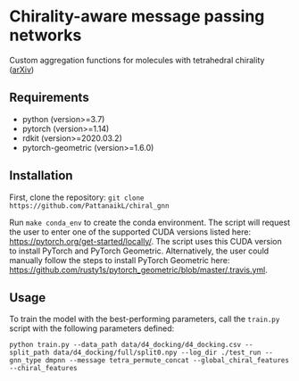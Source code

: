 # Chirality-aware message passing networks
Custom aggregation functions for molecules with tetrahedral chirality ([arXiv](https://arxiv.org/abs/2012.00094))

## Requirements
* python (version>=3.7)
* pytorch (version>=1.14)
* rdkit (version>=2020.03.2)
* pytorch-geometric (version>=1.6.0)

## Installation
First, clone the repository:
`git clone https://github.com/PattanaikL/chiral_gnn`

Run `make conda_env` to create the conda environment. 
The script will request the user to enter one of the supported CUDA versions listed here: https://pytorch.org/get-started/locally/.
The script uses this CUDA version to install PyTorch and PyTorch Geometric. Alternatively, the user could manually follow the steps to install PyTorch Geometric here: https://github.com/rusty1s/pytorch_geometric/blob/master/.travis.yml.

## Usage
To train the model with the best-performing parameters, call the `train.py` script with the following parameters defined:

`python train.py --data_path data/d4_docking/d4_docking.csv --split_path data/d4_docking/full/split0.npy --log_dir ./test_run --gnn_type dmpnn --message tetra_permute_concat --global_chiral_features --chiral_features`
